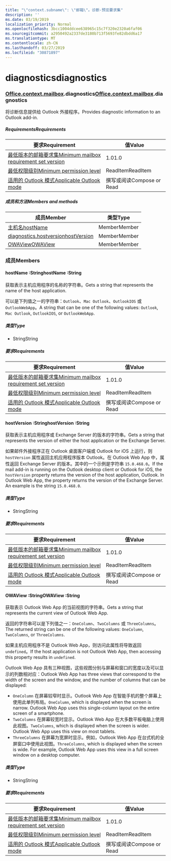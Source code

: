 ```yaml
---
title: "\"context.subname\": \"邮箱\"。诊断-预览要求集"
description: ''
ms.date: 03/19/2019
localization_priority: Normal
ms.openlocfilehash: 3bcc1004ddcee638965c15c7f320e2320a6faf06
ms.sourcegitcommit: a2950492a2337de3180b713f5693fe82dbdd6a17
ms.translationtype: MT
ms.contentlocale: zh-CN
ms.lasthandoff: 03/27/2019
ms.locfileid: "30871897"
---
```

# <a name="diagnostics"></a><span data-ttu-id="5d396-102">diagnostics</span><span class="sxs-lookup"><span data-stu-id="5d396-102">diagnostics</span></span>

### <a name="officeofficemdcontextofficecontextmdmailboxofficecontextmailboxmddiagnostics"></a><span data-ttu-id="5d396-103">[Office](Office.md)[.context](Office.context.md)[.mailbox](Office.context.mailbox.md).diagnostics</span><span class="sxs-lookup"><span data-stu-id="5d396-103">[Office](Office.md)[.context](Office.context.md)[.mailbox](Office.context.mailbox.md).diagnostics</span></span>

<span data-ttu-id="5d396-104">将诊断信息提供给 Outlook 外接程序。</span><span class="sxs-lookup"><span data-stu-id="5d396-104">Provides diagnostic information to an Outlook add-in.</span></span>

##### <a name="requirements"></a><span data-ttu-id="5d396-105">Requirements</span><span class="sxs-lookup"><span data-stu-id="5d396-105">Requirements</span></span>

|<span data-ttu-id="5d396-106">要求</span><span class="sxs-lookup"><span data-stu-id="5d396-106">Requirement</span></span>| <span data-ttu-id="5d396-107">值</span><span class="sxs-lookup"><span data-stu-id="5d396-107">Value</span></span>|
|---|---|
|[<span data-ttu-id="5d396-108">最低版本的邮箱要求集</span><span class="sxs-lookup"><span data-stu-id="5d396-108">Minimum mailbox requirement set version</span></span>](/office/dev/add-ins/reference/requirement-sets/outlook-api-requirement-sets)| <span data-ttu-id="5d396-109">1.0</span><span class="sxs-lookup"><span data-stu-id="5d396-109">1.0</span></span>|
|[<span data-ttu-id="5d396-110">最低权限级别</span><span class="sxs-lookup"><span data-stu-id="5d396-110">Minimum permission level</span></span>](/outlook/add-ins/understanding-outlook-add-in-permissions)| <span data-ttu-id="5d396-111">ReadItem</span><span class="sxs-lookup"><span data-stu-id="5d396-111">ReadItem</span></span>|
|[<span data-ttu-id="5d396-112">适用的 Outlook 模式</span><span class="sxs-lookup"><span data-stu-id="5d396-112">Applicable Outlook mode</span></span>](/outlook/add-ins/#extension-points)| <span data-ttu-id="5d396-113">撰写或阅读</span><span class="sxs-lookup"><span data-stu-id="5d396-113">Compose or Read</span></span>|

##### <a name="members-and-methods"></a><span data-ttu-id="5d396-114">成员和方法</span><span class="sxs-lookup"><span data-stu-id="5d396-114">Members and methods</span></span>

| <span data-ttu-id="5d396-115">成员</span><span class="sxs-lookup"><span data-stu-id="5d396-115">Member</span></span> | <span data-ttu-id="5d396-116">类型</span><span class="sxs-lookup"><span data-stu-id="5d396-116">Type</span></span> |
|--------|------|
| [<span data-ttu-id="5d396-117">主机名</span><span class="sxs-lookup"><span data-stu-id="5d396-117">hostName</span></span>](#hostname-string) | <span data-ttu-id="5d396-118">Member</span><span class="sxs-lookup"><span data-stu-id="5d396-118">Member</span></span> |
| [<span data-ttu-id="5d396-119">diagnostics.hostversion</span><span class="sxs-lookup"><span data-stu-id="5d396-119">hostVersion</span></span>](#hostversion-string) | <span data-ttu-id="5d396-120">Member</span><span class="sxs-lookup"><span data-stu-id="5d396-120">Member</span></span> |
| [<span data-ttu-id="5d396-121">OWAView</span><span class="sxs-lookup"><span data-stu-id="5d396-121">OWAView</span></span>](#owaview-string) | <span data-ttu-id="5d396-122">Member</span><span class="sxs-lookup"><span data-stu-id="5d396-122">Member</span></span> |

### <a name="members"></a><span data-ttu-id="5d396-123">成员</span><span class="sxs-lookup"><span data-stu-id="5d396-123">Members</span></span>

####  <a name="hostname-string"></a><span data-ttu-id="5d396-124">hostName :String</span><span class="sxs-lookup"><span data-stu-id="5d396-124">hostName :String</span></span>

<span data-ttu-id="5d396-125">获取表示主机应用程序的名称的字符串。</span><span class="sxs-lookup"><span data-stu-id="5d396-125">Gets a string that represents the name of the host application.</span></span>

<span data-ttu-id="5d396-126">可以是下列值之一的字符串：`Outlook`、`Mac Outlook`、`OutlookIOS` 或 `OutlookWebApp`。</span><span class="sxs-lookup"><span data-stu-id="5d396-126">A string that can be one of the following values: `Outlook`, `Mac Outlook`, `OutlookIOS`, or `OutlookWebApp`.</span></span>

##### <a name="type"></a><span data-ttu-id="5d396-127">类型</span><span class="sxs-lookup"><span data-stu-id="5d396-127">Type</span></span>

*   <span data-ttu-id="5d396-128">String</span><span class="sxs-lookup"><span data-stu-id="5d396-128">String</span></span>

##### <a name="requirements"></a><span data-ttu-id="5d396-129">要求</span><span class="sxs-lookup"><span data-stu-id="5d396-129">Requirements</span></span>

|<span data-ttu-id="5d396-130">要求</span><span class="sxs-lookup"><span data-stu-id="5d396-130">Requirement</span></span>| <span data-ttu-id="5d396-131">值</span><span class="sxs-lookup"><span data-stu-id="5d396-131">Value</span></span>|
|---|---|
|[<span data-ttu-id="5d396-132">最低版本的邮箱要求集</span><span class="sxs-lookup"><span data-stu-id="5d396-132">Minimum mailbox requirement set version</span></span>](/office/dev/add-ins/reference/requirement-sets/outlook-api-requirement-sets)| <span data-ttu-id="5d396-133">1.0</span><span class="sxs-lookup"><span data-stu-id="5d396-133">1.0</span></span>|
|[<span data-ttu-id="5d396-134">最低权限级别</span><span class="sxs-lookup"><span data-stu-id="5d396-134">Minimum permission level</span></span>](/outlook/add-ins/understanding-outlook-add-in-permissions)| <span data-ttu-id="5d396-135">ReadItem</span><span class="sxs-lookup"><span data-stu-id="5d396-135">ReadItem</span></span>|
|[<span data-ttu-id="5d396-136">适用的 Outlook 模式</span><span class="sxs-lookup"><span data-stu-id="5d396-136">Applicable Outlook mode</span></span>](/outlook/add-ins/#extension-points)| <span data-ttu-id="5d396-137">撰写或阅读</span><span class="sxs-lookup"><span data-stu-id="5d396-137">Compose or Read</span></span>|

####  <a name="hostversion-string"></a><span data-ttu-id="5d396-138">hostVersion :String</span><span class="sxs-lookup"><span data-stu-id="5d396-138">hostVersion :String</span></span>

<span data-ttu-id="5d396-139">获取表示主机应用程序或 Exchange Server 的版本的字符串。</span><span class="sxs-lookup"><span data-stu-id="5d396-139">Gets a string that represents the version of either the host application or the Exchange Server.</span></span>

<span data-ttu-id="5d396-p101">如果邮件外接程序正在 Outlook 桌面客户端或 Outlook for iOS 上运行，则 `hostVersion` 属性返回主机应用程序版本 Outlook。在 Outlook Web App 中，属性返回 Exchange Server 的版本。其中的一个示例是字符串 `15.0.468.0`。</span><span class="sxs-lookup"><span data-stu-id="5d396-p101">If the mail add-in is running on the Outlook desktop client or Outlook for iOS, the `hostVersion` property returns the version of the host application, Outlook. In Outlook Web App, the property returns the version of the Exchange Server. An example is the string `15.0.468.0`.</span></span>

##### <a name="type"></a><span data-ttu-id="5d396-143">类型</span><span class="sxs-lookup"><span data-stu-id="5d396-143">Type</span></span>

*   <span data-ttu-id="5d396-144">String</span><span class="sxs-lookup"><span data-stu-id="5d396-144">String</span></span>

##### <a name="requirements"></a><span data-ttu-id="5d396-145">要求</span><span class="sxs-lookup"><span data-stu-id="5d396-145">Requirements</span></span>

|<span data-ttu-id="5d396-146">要求</span><span class="sxs-lookup"><span data-stu-id="5d396-146">Requirement</span></span>| <span data-ttu-id="5d396-147">值</span><span class="sxs-lookup"><span data-stu-id="5d396-147">Value</span></span>|
|---|---|
|[<span data-ttu-id="5d396-148">最低版本的邮箱要求集</span><span class="sxs-lookup"><span data-stu-id="5d396-148">Minimum mailbox requirement set version</span></span>](/office/dev/add-ins/reference/requirement-sets/outlook-api-requirement-sets)| <span data-ttu-id="5d396-149">1.0</span><span class="sxs-lookup"><span data-stu-id="5d396-149">1.0</span></span>|
|[<span data-ttu-id="5d396-150">最低权限级别</span><span class="sxs-lookup"><span data-stu-id="5d396-150">Minimum permission level</span></span>](/outlook/add-ins/understanding-outlook-add-in-permissions)| <span data-ttu-id="5d396-151">ReadItem</span><span class="sxs-lookup"><span data-stu-id="5d396-151">ReadItem</span></span>|
|[<span data-ttu-id="5d396-152">适用的 Outlook 模式</span><span class="sxs-lookup"><span data-stu-id="5d396-152">Applicable Outlook mode</span></span>](/outlook/add-ins/#extension-points)| <span data-ttu-id="5d396-153">撰写或阅读</span><span class="sxs-lookup"><span data-stu-id="5d396-153">Compose or Read</span></span>|

####  <a name="owaview-string"></a><span data-ttu-id="5d396-154">OWAView :String</span><span class="sxs-lookup"><span data-stu-id="5d396-154">OWAView :String</span></span>

<span data-ttu-id="5d396-155">获取表示 Outlook Web App 的当前视图的字符串。</span><span class="sxs-lookup"><span data-stu-id="5d396-155">Gets a string that represents the current view of Outlook Web App.</span></span>

<span data-ttu-id="5d396-156">返回的字符串可以是下列值之一：`OneColumn`、`TwoColumns` 或 `ThreeColumns`。</span><span class="sxs-lookup"><span data-stu-id="5d396-156">The returned string can be one of the following values: `OneColumn`, `TwoColumns`, or `ThreeColumns`.</span></span>

<span data-ttu-id="5d396-157">如果主机应用程序不是 Outlook Web App，则访问此属性将导致返回 `undefined`。</span><span class="sxs-lookup"><span data-stu-id="5d396-157">If the host application is not Outlook Web App, then accessing this property results in `undefined`.</span></span>

<span data-ttu-id="5d396-158">Outlook Web App 具有三种视图，这些视图分别与屏幕和窗口的宽度以及可以显示的列数相对应：</span><span class="sxs-lookup"><span data-stu-id="5d396-158">Outlook Web App has three views that correspond to the width of the screen and the window, and the number of columns that can be displayed:</span></span>

*   <span data-ttu-id="5d396-p102">`OneColumn` 在屏幕较窄时显示。Outlook Web App 在智能手机的整个屏幕上使用此单列布局。</span><span class="sxs-lookup"><span data-stu-id="5d396-p102">`OneColumn`, which is displayed when the screen is narrow. Outlook Web App uses this single-column layout on the entire screen of a smartphone.</span></span>
*   <span data-ttu-id="5d396-p103">`TwoColumns` 在屏幕较宽时显示。Outlook Web App 在大多数平板电脑上使用此视图。</span><span class="sxs-lookup"><span data-stu-id="5d396-p103">`TwoColumns`, which is displayed when the screen is wider. Outlook Web App uses this view on most tablets.</span></span>
*   <span data-ttu-id="5d396-p104">`ThreeColumns` 在屏幕为宽屏时显示。例如，Outlook Web App 在台式机的全屏窗口中使用此视图。</span><span class="sxs-lookup"><span data-stu-id="5d396-p104">`ThreeColumns`, which is displayed when the screen is wide. For example, Outlook Web App uses this view in a full screen window on a desktop computer.</span></span>

##### <a name="type"></a><span data-ttu-id="5d396-165">类型</span><span class="sxs-lookup"><span data-stu-id="5d396-165">Type</span></span>

*   <span data-ttu-id="5d396-166">String</span><span class="sxs-lookup"><span data-stu-id="5d396-166">String</span></span>

##### <a name="requirements"></a><span data-ttu-id="5d396-167">要求</span><span class="sxs-lookup"><span data-stu-id="5d396-167">Requirements</span></span>

|<span data-ttu-id="5d396-168">要求</span><span class="sxs-lookup"><span data-stu-id="5d396-168">Requirement</span></span>| <span data-ttu-id="5d396-169">值</span><span class="sxs-lookup"><span data-stu-id="5d396-169">Value</span></span>|
|---|---|
|[<span data-ttu-id="5d396-170">最低版本的邮箱要求集</span><span class="sxs-lookup"><span data-stu-id="5d396-170">Minimum mailbox requirement set version</span></span>](/office/dev/add-ins/reference/requirement-sets/outlook-api-requirement-sets)| <span data-ttu-id="5d396-171">1.0</span><span class="sxs-lookup"><span data-stu-id="5d396-171">1.0</span></span>|
|[<span data-ttu-id="5d396-172">最低权限级别</span><span class="sxs-lookup"><span data-stu-id="5d396-172">Minimum permission level</span></span>](/outlook/add-ins/understanding-outlook-add-in-permissions)| <span data-ttu-id="5d396-173">ReadItem</span><span class="sxs-lookup"><span data-stu-id="5d396-173">ReadItem</span></span>|
|[<span data-ttu-id="5d396-174">适用的 Outlook 模式</span><span class="sxs-lookup"><span data-stu-id="5d396-174">Applicable Outlook mode</span></span>](/outlook/add-ins/#extension-points)| <span data-ttu-id="5d396-175">撰写或阅读</span><span class="sxs-lookup"><span data-stu-id="5d396-175">Compose or Read</span></span>|
